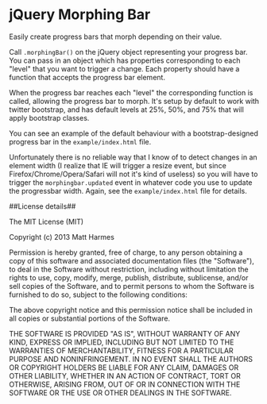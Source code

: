 jQuery Morphing Bar
==================

Easily create progress bars that morph depending on their value.

Call `.morphingBar()` on the jQuery object representing your progress bar. 
You can pass in an object which has properties corresponding to each "level" that you want to trigger a change. Each property should have a function that accepts the progress bar element.

When the progress bar reaches each "level" the corresponding function is called, allowing the progress bar to morph.
It's setup by default to work with twitter bootstrap, and has default levels at 25%, 50%, and 75% that will apply bootstrap classes.

You can see an example of the default behaviour with a bootstrap-designed progress bar in the `example/index.html` file.

Unfortunately there is no reliable way that I know of to detect changes in an element width (I realize that IE will trigger a resize event, but since Firefox/Chrome/Opera/Safari will not it's kind of useless) so you will have to trigger the `morphingbar.updated` event in whatever code you use to update the progressbar width. Again, see the `example/index.html` file for details.

##License details##

The MIT License (MIT)

Copyright (c) 2013 Matt Harmes

Permission is hereby granted, free of charge, to any person obtaining a copy
of this software and associated documentation files (the "Software"), to deal
in the Software without restriction, including without limitation the rights
to use, copy, modify, merge, publish, distribute, sublicense, and/or sell
copies of the Software, and to permit persons to whom the Software is
furnished to do so, subject to the following conditions:

The above copyright notice and this permission notice shall be included in
all copies or substantial portions of the Software.

THE SOFTWARE IS PROVIDED "AS IS", WITHOUT WARRANTY OF ANY KIND, EXPRESS OR
IMPLIED, INCLUDING BUT NOT LIMITED TO THE WARRANTIES OF MERCHANTABILITY,
FITNESS FOR A PARTICULAR PURPOSE AND NONINFRINGEMENT. IN NO EVENT SHALL THE
AUTHORS OR COPYRIGHT HOLDERS BE LIABLE FOR ANY CLAIM, DAMAGES OR OTHER
LIABILITY, WHETHER IN AN ACTION OF CONTRACT, TORT OR OTHERWISE, ARISING FROM,
OUT OF OR IN CONNECTION WITH THE SOFTWARE OR THE USE OR OTHER DEALINGS IN
THE SOFTWARE.
